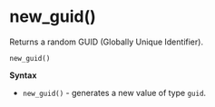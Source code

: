 # new_guid()

Returns a random GUID (Globally Unique Identifier).

<!-- csl -->
```
new_guid()
```

**Syntax**

* `new_guid()` - generates a new value of type `guid`.